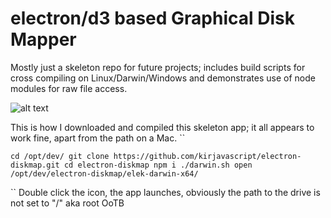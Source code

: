 # electron/d3 based Graphical Disk Mapper

Mostly just a skeleton repo for future projects; includes build scripts for cross compiling on Linux/Darwin/Windows and demonstrates use of node modules for raw file access.

![alt text](gdm.gif)

This is how I downloaded and compiled this skeleton app; it all appears to work fine, apart from the path on a Mac.
``

`cd /opt/dev/
git clone https://github.com/kirjavascript/electron-diskmap.git
cd electron-diskmap
npm i
./darwin.sh
open /opt/dev/electron-diskmap/elek-darwin-x64/`

``
Double click the icon, the app launches, obviously the path to the drive is not set to "/" aka root OoTB
